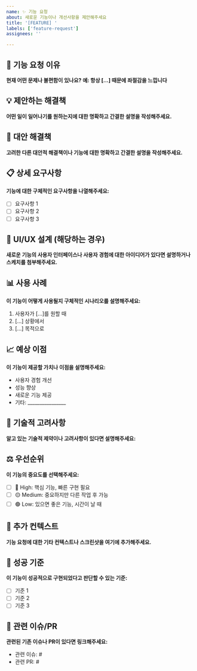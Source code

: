 ```yaml
---
name: ✨ 기능 요청
about: 새로운 기능이나 개선사항을 제안해주세요
title: '[FEATURE] '
labels: ['feature-request']
assignees: ''

---
```


## 🎯 기능 요청 이유
**현재 어떤 문제나 불편함이 있나요? 예: 항상 [...] 때문에 좌절감을 느낍니다**

## 💡 제안하는 해결책
**어떤 일이 일어나기를 원하는지에 대한 명확하고 간결한 설명을 작성해주세요.**

## 🔄 대안 해결책
**고려한 다른 대안적 해결책이나 기능에 대한 명확하고 간결한 설명을 작성해주세요.**

## 📋 상세 요구사항
**기능에 대한 구체적인 요구사항을 나열해주세요:**
- [ ] 요구사항 1
- [ ] 요구사항 2
- [ ] 요구사항 3

## 🎨 UI/UX 설계 (해당하는 경우)
**새로운 기능의 사용자 인터페이스나 사용자 경험에 대한 아이디어가 있다면 설명하거나 스케치를 첨부해주세요.**

## 📊 사용 사례
**이 기능이 어떻게 사용될지 구체적인 시나리오를 설명해주세요:**
1. 사용자가 [...]를 원할 때
2. [...] 상황에서
3. [...] 목적으로

## 📈 예상 이점
**이 기능이 제공할 가치나 이점을 설명해주세요:**
- 사용자 경험 개선
- 성능 향상
- 새로운 기능 제공
- 기타: ________________

## 🔧 기술적 고려사항
**알고 있는 기술적 제약이나 고려사항이 있다면 설명해주세요:**

## ⚖️ 우선순위
**이 기능의 중요도를 선택해주세요:**
- [ ] 🔴 High: 핵심 기능, 빠른 구현 필요
- [ ] 🟡 Medium: 중요하지만 다른 작업 후 가능
- [ ] 🟢 Low: 있으면 좋은 기능, 시간이 날 때

## 📝 추가 컨텍스트
**기능 요청에 대한 기타 컨텍스트나 스크린샷을 여기에 추가해주세요.**

## 🎯 성공 기준
**이 기능이 성공적으로 구현되었다고 판단할 수 있는 기준:**
- [ ] 기준 1
- [ ] 기준 2
- [ ] 기준 3

## 🔗 관련 이슈/PR
**관련된 기존 이슈나 PR이 있다면 링크해주세요:**
- 관련 이슈: #
- 관련 PR: # 